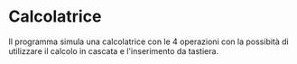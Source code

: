 # Calcolatrice
Il programma simula una calcolatrice con le 4 operazioni con la possibità di utilizzare il calcolo in cascata e l'inserimento da tastiera.
